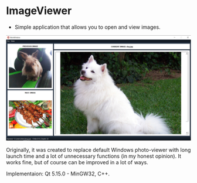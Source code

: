 # ImageViewer

- Simple application that allows you to open and view images.

![1](https://raw.githubusercontent.com/Genomorf/ImageViewer/master/ViewerExample.PNG)

Originally, it was created to replace default Windows photo-viewer with long launch time and a lot of unnecessary functions (in my honest opinion).
It works fine, but of course can be improved in a lot of ways.

Implementaion: Qt 5.15.0 - MinGW32, C++.
